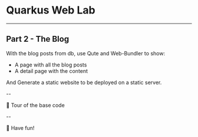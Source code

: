 # Quarkus Web Lab

---

## Part 2 - The Blog

With the blog posts from db, use Qute and Web-Bundler to show:
- A page with all the blog posts
- A detail page with the content

And Generate a static website to be deployed on a static server.

--

👀 Tour of the base code

--

👻 Have fun!

